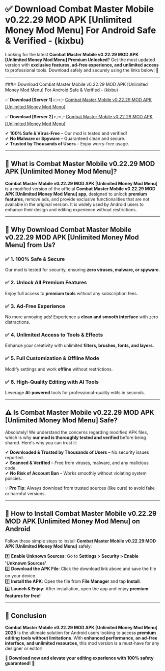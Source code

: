 
# ✅ Download Combat Master Mobile v0.22.29 MOD APK [Unlimited Money Mod Menu] For Android Safe & Verified -  (kixbu) 

Looking for the latest **Combat Master Mobile v0.22.29 MOD APK [Unlimited Money Mod Menu] Premium Unlocked**? Get the most updated version with **exclusive features, ad-free experience, and unlimited access** to professional tools. Download safely and securely using the links below! 🚀  

---

###🔥 Download Combat Master Mobile v0.22.29 MOD APK [Unlimited Money Mod Menu] For Android Safe & Verified -  (kixbu)  

✅ **Download [Server 1]** 👉👉 [Combat Master Mobile v0.22.29 MOD APK [Unlimited Money Mod Menu] ](https://apkcomod.com?title=Combat_Master_Mobile_v0.22.29_MOD_APK_[Unlimited_Money_Mod_Menu])  

✅ **Download [Server 2]** 👉👉 [Combat Master Mobile v0.22.29 MOD APK [Unlimited Money Mod Menu] ](https://apkcomod.com?title=Combat_Master_Mobile_v0.22.29_MOD_APK_[Unlimited_Money_Mod_Menu])  

✔ **100% Safe & Virus-Free** – Our mod is tested and verified!  
✔ **No Malware or Spyware** – Guaranteed clean and secure.  
✔ **Trusted by Thousands of Users** – Enjoy worry-free usage.  

---

## 📌 What is Combat Master Mobile v0.22.29 MOD APK [Unlimited Money Mod Menu]?  

**Combat Master Mobile v0.22.29 MOD APK [Unlimited Money Mod Menu]** is a modified version of the official **Combat Master Mobile v0.22.29 MOD APK [Unlimited Money Mod Menu] app**, designed to unlock **premium features**, remove ads, and provide exclusive functionalities that are not available in the original version. It is widely used by Android users to enhance their design and editing experience without restrictions.  

---

## 🌟 Why Download Combat Master Mobile v0.22.29 MOD APK [Unlimited Money Mod Menu] from Us?  

### ✅ 1. 100% Safe & Secure  
Our mod is tested for security, ensuring **zero viruses, malware, or spyware**.  

### ✅ 2. Unlock All Premium Features  
Enjoy full access to **premium tools** without any subscription fees.  

### ✅ 3. Ad-Free Experience  
No more annoying ads! Experience a **clean and smooth interface** with zero distractions.  

### ✅ 4. Unlimited Access to Tools & Effects  
Enhance your creativity with unlimited **filters, brushes, fonts, and layers**.  

### ✅ 5. Full Customization & Offline Mode  
Modify settings and work **offline** without restrictions.  

### ✅ 6. High-Quality Editing with AI Tools  
Leverage **AI-powered** tools for professional-quality edits in seconds.  

---

## ⚠️ Is Combat Master Mobile v0.22.29 MOD APK [Unlimited Money Mod Menu] Safe?  

Absolutely! We understand the concerns regarding modified APK files, which is why **our mod is thoroughly tested and verified** before being shared. Here's why you can trust it:  

✔ **Downloaded & Trusted by Thousands of Users** – No security issues reported.  
✔ **Scanned & Verified** – Free from viruses, malware, and any malicious code.  
✔ **No Risk of Account Ban** – Works smoothly without violating system policies.  

💡 **Pro Tip:** Always download from trusted sources (like ours) to avoid fake or harmful versions.  

---

## 📲 How to Install Combat Master Mobile v0.22.29 MOD APK [Unlimited Money Mod Menu] on Android  

Follow these simple steps to install **Combat Master Mobile v0.22.29 MOD APK [Unlimited Money Mod Menu]** safely:  

1️⃣ **Enable Unknown Sources**: Go to **Settings > Security > Enable 'Unknown Sources'**.  
2️⃣ **Download the APK File**: Click the download link above and save the file on your device.  
3️⃣ **Install the APK**: Open the file from **File Manager** and tap **Install**.  
4️⃣ **Launch & Enjoy**: After installation, open the app and enjoy **premium features for free!**  

---

## 🚀 Conclusion  

**Combat Master Mobile v0.22.29 MOD APK [Unlimited Money Mod Menu] 2025** is the ultimate solution for Android users looking to access **premium editing tools without limitations**. With **enhanced performance, an ad-free interface, and unlimited resources**, this mod version is a must-have for any designer or editor!  

🔻 **Download now and elevate your editing experience with 100% safety guaranteed!** 🔻  
